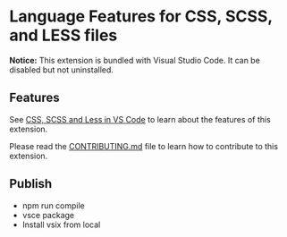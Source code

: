 # Language Features for CSS, SCSS, and LESS files

**Notice:** This extension is bundled with Visual Studio Code. It can be disabled but not uninstalled.

## Features

See [CSS, SCSS and Less in VS Code](https://code.visualstudio.com/docs/languages/css) to learn about the features of this extension.

Please read the [CONTRIBUTING.md](https://github.com/Microsoft/vscode/blob/master/extensions/css-language-features/CONTRIBUTING.md) file to learn how to contribute to this extension.

## Publish

- npm run compile
- vsce package
- Install vsix from local
